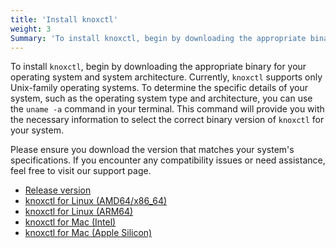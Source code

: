 ```yaml
---
title: 'Install knoxctl'
weight: 3
Summary: 'To install knoxctl, begin by downloading the appropriate binary for your operating system and system architecture.'
---
```


To install `knoxctl`, begin by downloading the appropriate binary for your operating system and system architecture. Currently, `knoxctl` supports only Unix-family operating systems. To determine the specific details of your system, such as the operating system type and architecture, you can use the `uname -a` command in your terminal. This command will provide you with the necessary information to select the correct binary version of `knoxctl` for your system.

Please ensure you download the version that matches your system's specifications. If you encounter any compatibility issues or need assistance, feel free to visit our support page.

- [Release version](/version/latest_version.txt)
- [knoxctl for Linux (AMD64/x86_64)](/binaries/accuknoxcli_v0.2.2_linux_amd64.tar.gz)
- [knoxctl for Linux (ARM64)](/binaries/accuknoxcli_v0.2.2_linux_arm64.tar.gz)
- [knoxctl for Mac (Intel)](/binaries/accuknoxcli_v0.2.2_darwin_amd64.tar.gz)
- [knoxctl for Mac (Apple Silicon)](/binaries/accuknoxcli_v0.2.2_darwin_arm64.tar.gz)
